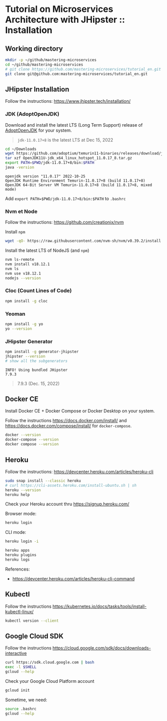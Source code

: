 # Tutorial on Microservices Architecture with JHipster :: Installation

## Working directory
```bash
mkdir -p ~/github/mastering-microservices
cd ~/github/mastering-microservices
# git clone https://github.com/mastering-microservices/tutorial_en.git
git clone git@github.com:mastering-microservices/tutorial_en.git
```

## JHipster Installation 
Follow the instructions: https://www.jhipster.tech/installation/

### JDK (AdoptOpenJDK)
Download and install the latest LTS (Long Term Support) release of [AdoptOpenJDK](https://adoptopenjdk.net/releases.html) for your system.

> `jdk-11.0.17+8` is the latest LTS at Dec 15, 2022

```bash
cd ~/Downloads
wget https://github.com/adoptium/temurin11-binaries/releases/download/jdk-11.0.17%2B8/OpenJDK11U-jdk_x64_linux_hotspot_11.0.17_8.tar.gz
tar xzf OpenJDK11U-jdk_x64_linux_hotspot_11.0.17_8.tar.gz
export PATH=$PWD/jdk-11.0.17+8/bin:$PATH
java -version
```

```
openjdk version "11.0.17" 2022-10-25
OpenJDK Runtime Environment Temurin-11.0.17+8 (build 11.0.17+8)
OpenJDK 64-Bit Server VM Temurin-11.0.17+8 (build 11.0.17+8, mixed mode)
```

Add `export PATH=$PWD/jdk-11.0.17+8/bin:$PATH` to `.bashrc`


### Nvm et Node

Follow the instructions: https://github.com/creationix/nvm

Install `npm`
```bash
wget -qO- https://raw.githubusercontent.com/nvm-sh/nvm/v0.39.2/install.sh | bash
```

Install the latest LTS of NodeJS (and `npm`)
```bash
nvm ls-remote
nvm install v18.12.1
nvm ls
nvm use v18.12.1
nodejs --version
```

### Cloc (Count Lines of Code)

```bash
npm install -g cloc
```

### Yeoman

```bash
npm install -g yo
yo --version
```

### JHipster Generator

```bash
npm install -g generator-jhipster
jhipster --version
# show all the subgenerators
```

```
INFO! Using bundled JHipster
7.9.3
```

> 7.9.3 (Dec. 15, 2022) 

## Docker CE

Install Docker CE + Docker Compose or Docker Desktop on your system.

Follow the instructions https://docs.docker.com/install/ and https://docs.docker.com/compose/install/ for `docker-compose`.

```bash
docker --version
docker-compose --version
docker compose --version
```

## Heroku

Follow the instructions: https://devcenter.heroku.com/articles/heroku-cli
```bash
sudo snap install --classic heroku
# curl https://cli-assets.heroku.com/install-ubuntu.sh | sh
heroku --version
heroku help
```

Check your Heroku account thru https://signup.heroku.com/

Browser mode:
```bash
heroku login
```

CLI mode:
```bash
heroku login -i
```

```bash
heroku apps
heroku plugins
heroku logs
```

References:
 * https://devcenter.heroku.com/articles/heroku-cli-command

## Kubectl

Follow the instructions https://kubernetes.io/docs/tasks/tools/install-kubectl-linux/

```bash
kubectl version --client
```

## Google Cloud SDK

Follow the instructions https://cloud.google.com/sdk/docs/downloads-interactive
```bash
curl https://sdk.cloud.google.com | bash
exec -l $SHELL
gcloud --help
```

Check your Google Cloud Platform account
```bash
gcloud init
```

Sometime, we need:
```bash
source .bashrc 
gcloud --help
```
